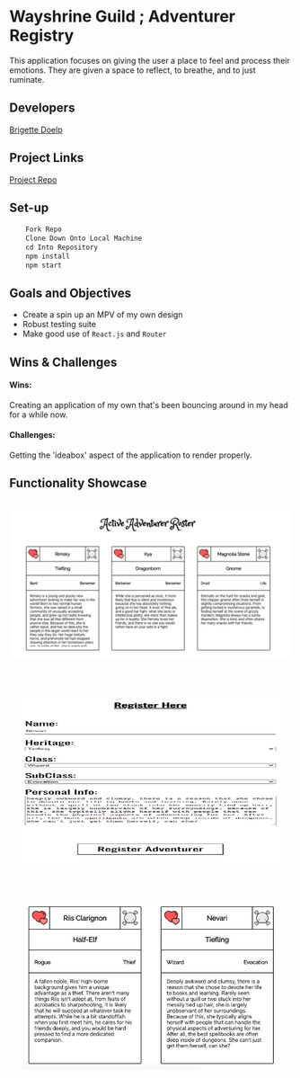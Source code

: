 # Wayshrine Guild ; Adventurer Registry

This application focuses on giving the user a place to feel and process their emotions. They are given a space to reflect, to breathe, and to just ruminate.

## Developers
[Brigette Doelp](https://github.com/BrigetteDoelp)

## Project Links
[Project Repo](https://github.com/BrigetteDoelp/wayshrine-adventurer-registry)<br>

## Set-up

  ```
      Fork Repo
      Clone Down Onto Local Machine
      cd Into Repository
      npm install
      npm start
 ```

## Goals and Objectives
- Create a spin up an MPV of my own design
- Robust testing suite
- Make good use of `React.js` and `Router`


## Wins & Challenges
#### Wins:
Creating an application of my own that's been bouncing around in my head for a while now.


#### Challenges:
Getting the 'ideabox' aspect of the application to render properly.

## Functionality Showcase

<p align="center"></br>
  <img src="src/Assets/roster.png" alt="roster page" width="600">
</p><br>

<p align="center"></br>
  <img width="460" height="300" src="src/Assets/registryform.png" alt="adventurer create form">
</p><br>

<p align="center"></br>
  <img width="460" height="300" src="src/Assets/charactercards.png" alt="example of cards">
</p><br>
